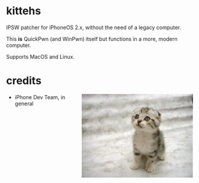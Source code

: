 # kittehs
IPSW patcher for iPhoneOS 2.x, without the need of a legacy computer.

This **is** QuickPwn (and WinPwn) itself but functions in a more, modern computer. 

Supports MacOS and Linux.

# credits
<img src="kittehs.jpg" align="right" width="300px" title="i will kill you tonight. you can't do anything else.">

- iPhone Dev Team, in general
